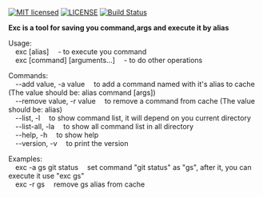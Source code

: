 [![MIT licensed][1]][2] [![LICENSE](https://img.shields.io/badge/license-NPL%20(The%20996%20Prohibited%20License)-blue.svg)](https://github.com/996icu/996.ICU/blob/master/LICENSE) [![Build Status][3]][4]

[1]: https://img.shields.io/dub/l/vibe-d.svg
[2]: LICENSE
[3]: https://travis-ci.org/0RaymondJiang0/exc.svg?branch=master
[4]: https://travis-ci.org/0RaymondJiang0/exc



**Exc is a tool for saving you command,args and execute it by alias**      

Usage:     
&emsp;exc [alias]  &emsp;- to execute you command    
&emsp;exc [command] [arguments...] &emsp;- to do other operations    

Commands:     
    &emsp;--add value, -a value        &emsp;to add a command named with it's alias to cache (The value should be: alias command [args])    
    &emsp;--remove value, -r value     &emsp;to remove a command from cache (The value should be: alias)     
    &emsp;--list, -l                   &emsp;to show command list, it will depend on you current directory     
    &emsp;--list-all, -la              &emsp;to show all command list in all directory     
    &emsp;--help, -h                   &emsp;to show help    
    &emsp;--version, -v                &emsp;to print the version      

Examples:    
    &emsp;exc -a gs git status        &emsp;set command "git status" as "gs", after it, you can execute it use "exc gs"    
    &emsp;exc -r gs                   &emsp;remove gs alias from cache     